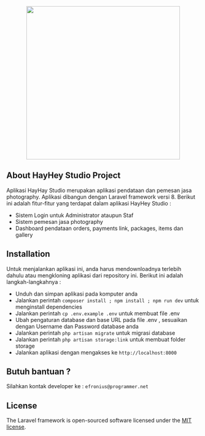 <p align="center"><a href="https://laravel.com" target="_blank"><img src="https://raw.githubusercontent.com/laravel/art/master/logo-lockup/5%20SVG/2%20CMYK/1%20Full%20Color/laravel-logolockup-cmyk-red.svg" width="400"></a></p>

## About HayHey Studio Project
Aplikasi HayHay Studio merupakan aplikasi pendataan dan pemesan jasa photography. Aplikasi dibangun dengan Laravel framework versi 8. Berikut ini adalah fitur-fitur yang terdapat dalam aplikasi HayHey Studio :

- Sistem Login untuk Administrator ataupun Staf
- Sistem pemesan jasa photography
- Dashboard pendataan orders, payments link, packages, items dan gallery


## Installation

Untuk menjalankan aplikasi ini, anda harus mendownloadnya terlebih dahulu atau mengkloning aplikasi dari repository ini. Berikut ini adalah langkah-langkahnya :

- Unduh dan simpan aplikasi pada komputer anda
- Jalankan perintah `composer install ; npm install ; npm run dev` untuk menginstall dependencies
- Jalankan perintah `cp .env.example .env` untuk membuat file .env
- Ubah pengaturan database dan base URL pada file .env , sesuaikan dengan Username dan Password database anda
- Jalankan perintah `php artisan migrate` untuk migrasi database
- Jalankan perintah `php artisan storage:link` untuk membuat folder storage
- Jalankan aplikasi dengan mengakses ke `http://localhost:8000` 

## Butuh bantuan ?
Silahkan kontak developer ke : `efronius@programmer.net`

## License

The Laravel framework is open-sourced software licensed under the [MIT license](https://opensource.org/licenses/MIT).
